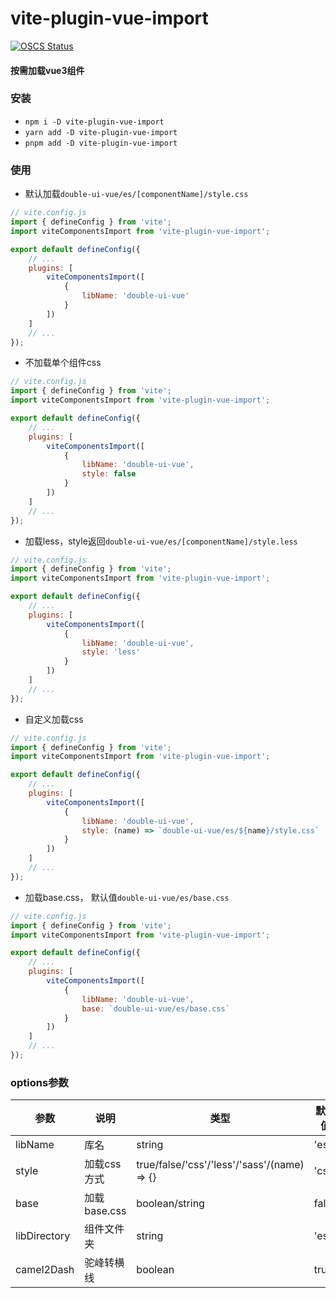 # vite-plugin-vue-import

[![OSCS Status](https://www.oscs1024.com/platform/badge/xiongshuang/vite-plugin-vue-import.svg?size=small)](https://www.oscs1024.com/project/xiongshuang/vite-plugin-vue-import?ref=badge_small)

#### 按需加载vue3组件

### 安装
- `npm i -D vite-plugin-vue-import`
- `yarn add -D vite-plugin-vue-import`
- `pnpm add -D vite-plugin-vue-import`

### 使用

- 默认加载`double-ui-vue/es/[componentName]/style.css`
```js
// vite.config.js
import { defineConfig } from 'vite';
import viteComponentsImport from 'vite-plugin-vue-import';

export default defineConfig({
    // ...
    plugins: [
        viteComponentsImport([
            {
                libName: 'double-ui-vue'
            }
        ])
    ]
    // ...
});

```

- 不加载单个组件css
```js
// vite.config.js
import { defineConfig } from 'vite';
import viteComponentsImport from 'vite-plugin-vue-import';

export default defineConfig({
    // ...
    plugins: [
        viteComponentsImport([
            {
                libName: 'double-ui-vue',
                style: false
            }
        ])
    ]
    // ...
});

```

- 加载less，style返回`double-ui-vue/es/[componentName]/style.less`
```js
// vite.config.js
import { defineConfig } from 'vite';
import viteComponentsImport from 'vite-plugin-vue-import';

export default defineConfig({
    // ...
    plugins: [
        viteComponentsImport([
            {
                libName: 'double-ui-vue',
                style: 'less'
            }
        ])
    ]
    // ...
});

```

- 自定义加载css
```js
// vite.config.js
import { defineConfig } from 'vite';
import viteComponentsImport from 'vite-plugin-vue-import';

export default defineConfig({
    // ...
    plugins: [
        viteComponentsImport([
            {
                libName: 'double-ui-vue',
                style: (name) => `double-ui-vue/es/${name}/style.css`
            }
        ])
    ]
    // ...
});

```

- 加载base.css， 默认值`double-ui-vue/es/base.css`
```js
// vite.config.js
import { defineConfig } from 'vite';
import viteComponentsImport from 'vite-plugin-vue-import';

export default defineConfig({
    // ...
    plugins: [
        viteComponentsImport([
            {
                libName: 'double-ui-vue',
                base: `double-ui-vue/es/base.css`
            }
        ])
    ]
    // ...
});

```

### options参数

| 参数           | 说明         | 类型                                          | 默认值   | 必须    |
|--------------|------------|---------------------------------------------|-------|-------|
| libName      | 库名         | string                                      | 'es'  | true  |
| style        | 加载css方式    | true/false/'css'/'less'/'sass'/(name) => {} | 'css' | false |
| base         | 加载base.css | boolean/string                              | false | false | false |
| libDirectory | 组件文件夹      | string                                      | 'es'  | false    |
| camel2Dash   | 驼峰转横线      | boolean                                     | true  | false    |
